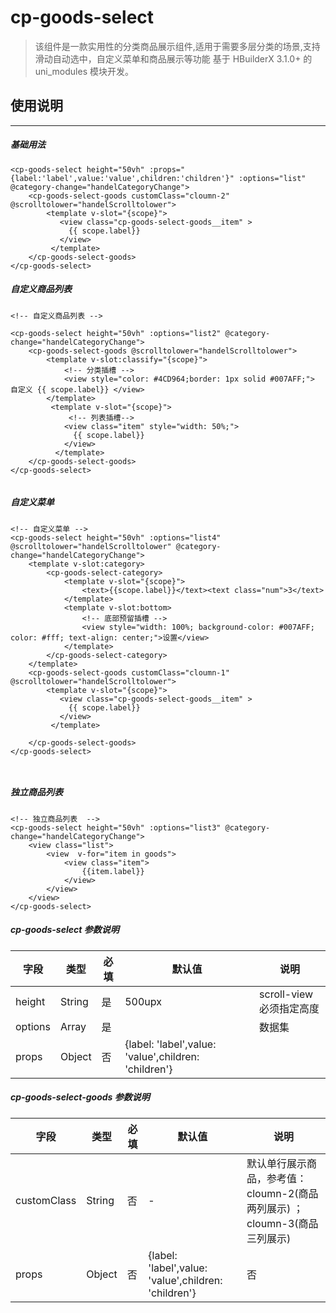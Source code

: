 # cp-goods-select
> 该组件是一款实用性的分类商品展示组件,适用于需要多层分类的场景,支持滑动自动选中，自定义菜单和商品展示等功能
> 基于 HBuilderX 3.1.0+ 的uni_modules 模块开发。

## 使用说明

--------
##### 基础用法
```
<cp-goods-select height="50vh" :props="{label:'label',value:'value',children:'children'}" :options="list" @category-change="handelCategoryChange">
	<cp-goods-select-goods customClass="cloumn-2" @scrolltolower="handelScrolltolower">
		<template v-slot="{scope}">
		   <view class="cp-goods-select-goods__item" >
			 {{ scope.label}} 
		   </view>
		 </template>
	</cp-goods-select-goods>
</cp-goods-select>
```

##### 自定义商品列表
```
<!-- 自定义商品列表 -->

<cp-goods-select height="50vh" :options="list2" @category-change="handelCategoryChange">
	<cp-goods-select-goods @scrolltolower="handelScrolltolower">
		<template v-slot:classify="{scope}">
			<!-- 分类插槽 -->
			<view style="color: #4CD964;border: 1px solid #007AFF;"> 自定义 {{ scope.label}} </view>
		</template>
		 <template v-slot="{scope}">
			 <!-- 列表插槽-->
			<view class="item" style="width: 50%;">
			  {{ scope.label}} 
			</view>
		  </template>
	</cp-goods-select-goods>
</cp-goods-select>
		
```

##### 自定义菜单
```
<!-- 自定义菜单 -->
<cp-goods-select height="50vh" :options="list4" @scrolltolower="handelScrolltolower" @category-change="handelCategoryChange">
	<template v-slot:category>
		<cp-goods-select-category>
			<template v-slot="{scope}">
				<text>{{scope.label}}</text><text class="num">3</text>
			</template>
			<template v-slot:bottom>
				<!-- 底部预留插槽 -->
				<view style="width: 100%; background-color: #007AFF; color: #fff; text-align: center;">设置</view>
			</template>
		</cp-goods-select-category>
	</template>
	<cp-goods-select-goods customClass="cloumn-1" @scrolltolower="handelScrolltolower">
		<template v-slot="{scope}">
		   <view class="cp-goods-select-goods__item" >
			 {{ scope.label}} 
		   </view>
		 </template>
		 
	</cp-goods-select-goods>
</cp-goods-select>

		
```

##### 独立商品列表
```
<!-- 独立商品列表  -->
<cp-goods-select height="50vh" :options="list3" @category-change="handelCategoryChange">
	<view class="list">
		<view  v-for="item in goods">
			<view class="item">
				{{item.label}} 
			</view>
		</view>
	</view>
</cp-goods-select>
```

##### cp-goods-select  参数说明
|字段|类型|必填|默认值|说明|
|-|-|-|-|-|
|height|String|是|500upx|scroll-view 必须指定高度|
|options|Array|是||数据集|
|props|Object|否|{label: 'label',value: 'value',children: 'children'}||


##### cp-goods-select-goods  参数说明

|字段|类型|必填|默认值|说明|
|-|-|-|-|-|
|customClass|String|否|-|默认单行展示商品，参考值：cloumn-2(商品两列展示) ；cloumn-3(商品三列展示) |
|props|Object|否|{label: 'label',value: 'value',children: 'children'}|否|

